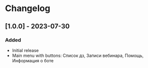 # Changelog

## [1.0.0] - 2023-07-30
### Added
- Initial release
- Main menu with buttons: Список дз, Записи вебинара, Помощь, Информация о боте
